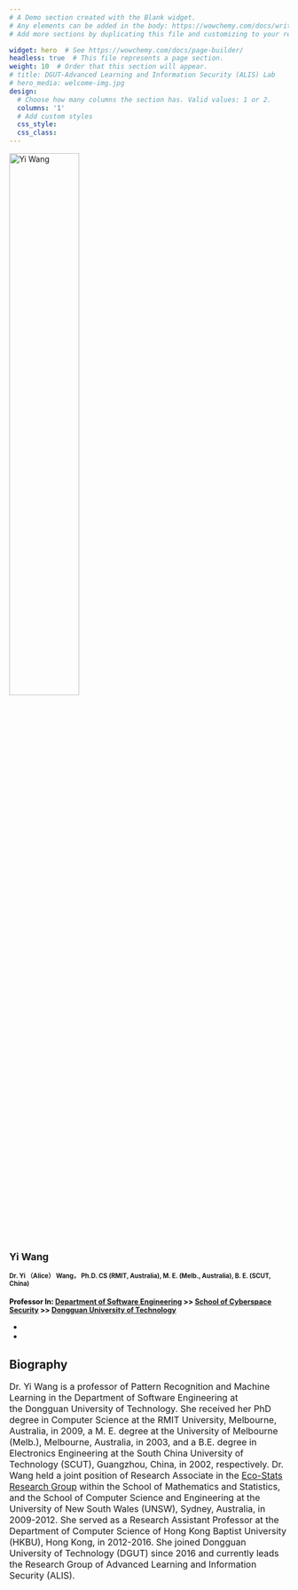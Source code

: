 ```yaml
---
# A Demo section created with the Blank widget.
# Any elements can be added in the body: https://wowchemy.com/docs/writing-markdown-latex/
# Add more sections by duplicating this file and customizing to your requirements.

widget: hero  # See https://wowchemy.com/docs/page-builder/
headless: true  # This file represents a page section.
weight: 10  # Order that this section will appear.
# title: DGUT-Advanced Learning and Information Security (ALIS) Lab
# hero_media: welcome-img.jpg
design:
  # Choose how many columns the section has. Valid values: 1 or 2.
  columns: '1'
  # Add custom styles
  css_style:
  css_class:
---
```


<!-- <br>

The **DGUT-301 ALIS-Lab** has been a center of excellence for Artificial Intelligence research, teaching, and practice since its founding in 2016. -->

<section id="profile-page" class="pt-5">
    <div class="container">
        <div class="row">
            <div class="col-12 col-lg-4">
                <div id="profile"><img style="width: 50%;height: 50%;" class="avatar avatar-circle" src="https://dgut-alis.netlify.app/author/yi-wang/avatar_hu89df5c219375d0dea827182b2df18992_2700686_270x270_fill_lanczos_center_2.png" alt="Yi Wang">
                    <div class="portrait-title">
                        <h2 style="font-size: 1.1rem;">Yi Wang</h2>
                        <h3 style="font-size: 0.7rem;" >
                            Dr. Yi （Alice） Wang， Ph.D. CS (RMIT, Australia), M. E. (Melb., Australia), B. E. (SCUT, China)
                        </h3>
                        <h3 style="font-size: 0.8rem; color: black;" > 
                            <!-- <a style="text-decoration: none;color: rgba(0,0,0,.54);" href="https://css.dgut.edu.cn/list?14">Department of Software Engineering <a> >> -->
                            Professor In: 
                            <a href="https://css.dgut.edu.cn/list?14">Department of Software Engineering</a> >>
                            <a href="https://css.dgut.edu.cn/">School of Cyberspace Security</a> >>
                            <a href="https://www.dgut.edu.cn/index.htm">Dongguan University of Technology</a>
                        </h3>
                    </div>
                    <ul class="network-icon" aria-hidden="true">
                        <li><a href="mailto:wangyi@dgut.edu.cn" aria-label="envelope"><i
                                    class="fas fa-envelope big-icon"></i></a></li>
                        <li><a href="https://scholar.google.com/citations?user=hYVi3vIAAAAJ&hl=zh-CN&oi=ao" target="_blank"
                                rel="noopener" aria-label="google-scholar"><i
                                    class="ai ai-google-scholar big-icon"></i></a></li>
                        <!-- <li><a href="https://github.com/gcushen" target="_blank" rel="noopener" aria-label="github"><i
                                    class="fab fa-github big-icon"></i></a></li> -->
                    </ul>
                </div>
            </div>
            <div class="col-12 col-lg-8">
                <div class="article-style">
                    <h2>Biography</h2>
                    <p style="font-size: 1rem;">Dr. Yi Wang is a professor of Pattern Recognition and Machine Learning in the Department of Software Engineering at the Dongguan University of Technology. She received her PhD degree in Computer Science at the RMIT University, Melbourne, Australia, in 2009, a M. E. degree at the University of Melbourne (Melb.), Melbourne, Australia, in 2003, and a B.E. degree in Electronics Engineering at the South China University of Technology (SCUT), Guangzhou, China, in 2002, respectively. Dr. Wang held a joint position of Research Associate in the <a href=" http://www.eco-stats.unsw.edu.au/">Eco-Stats Research Group</a> within the School of Mathematics and Statistics, and the School of Computer Science and Engineering at the University of New South Wales (UNSW), Sydney, Australia, in 2009-2012. She served as a Research Assistant Professor at the Department of Computer Science of Hong Kong Baptist University (HKBU), Hong Kong, in 2012-2016. She joined Dongguan University of Technology (DGUT) since 2016 and currently leads the Research Group of Advanced Learning and Information Security (ALIS). </p>
                </div>
                <!-- <div class="row">
                    <div class="col-md-5">
                        <div class="section-subheading">Interests</div>
                        <ul class="ul-interests mb-0">
                            <li>Artificial Intelligence</li>
                            <li>Computational Linguistics</li>
                            <li>Information Retrieval</li>
                        </ul>
                    </div>
                    <div class="col-md-7">
                        <div class="section-subheading">Education</div>
                        <ul class="ul-edu fa-ul mb-0">
                            <li><i class="fa-li fas fa-graduation-cap"></i>
                                <div class="description">
                                    <p class="course">PhD in Artificial Intelligence, 2012</p>
                                    <p class="institution">Stanford University</p>
                                </div>
                            </li>
                            <li><i class="fa-li fas fa-graduation-cap"></i>
                                <div class="description">
                                    <p class="course">MEng in Artificial Intelligence, 2009</p>
                                    <p class="institution">Massachusetts Institute of Technology</p>
                                </div>
                            </li>
                            <li><i class="fa-li fas fa-graduation-cap"></i>
                                <div class="description">
                                    <p class="course">BSc in Artificial Intelligence, 2008</p>
                                    <p class="institution">Massachusetts Institute of Technology</p>
                                </div>
                            </li>
                        </ul>
                    </div>
                </div> -->
            </div>
        </div>
    </div>
</section>
